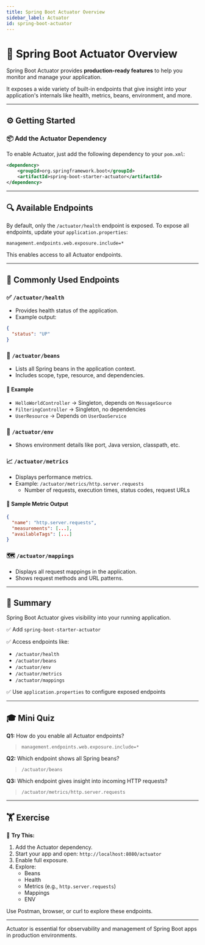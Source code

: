 ```yaml
---
title: Spring Boot Actuator Overview
sidebar_label: Actuator
id: spring-boot-actuator
---
```


# 🚀 Spring Boot Actuator Overview

Spring Boot Actuator provides **production-ready features** to help you monitor and manage your application.

It exposes a wide variety of built-in endpoints that give insight into your application's internals like health, metrics, beans, environment, and more.

---

## ⚙️ Getting Started

### 📦 Add the Actuator Dependency

To enable Actuator, just add the following dependency to your `pom.xml`:

```xml
<dependency>
    <groupId>org.springframework.boot</groupId>
    <artifactId>spring-boot-starter-actuator</artifactId>
</dependency>
```

---

## 🔍 Available Endpoints

By default, only the `/actuator/health` endpoint is exposed. To expose all endpoints, update your `application.properties`:

```properties
management.endpoints.web.exposure.include=*
```

This enables access to all Actuator endpoints.

---

## 🧪 Commonly Used Endpoints

### ✅ `/actuator/health`
- Provides health status of the application.
- Example output:

```json
{
  "status": "UP"
}
```

### 🫘 `/actuator/beans`
- Lists all Spring beans in the application context.
- Includes scope, type, resource, and dependencies.

#### 🔎 Example
- `HelloWorldController` → Singleton, depends on `MessageSource`
- `FilteringController` → Singleton, no dependencies
- `UserResource` → Depends on `UserDaoService`

### 🌿 `/actuator/env`
- Shows environment details like port, Java version, classpath, etc.

### 📈 `/actuator/metrics`
- Displays performance metrics.
- Example: `/actuator/metrics/http.server.requests`
  - Number of requests, execution times, status codes, request URLs

#### 🧪 Sample Metric Output
```json
{
  "name": "http.server.requests",
  "measurements": [...],
  "availableTags": [...]
}
```

### 🗺️ `/actuator/mappings`
- Displays all request mappings in the application.
- Shows request methods and URL patterns.

---

## 📘 Summary

Spring Boot Actuator gives visibility into your running application.

✅ Add `spring-boot-starter-actuator`

✅ Access endpoints like:
- `/actuator/health`
- `/actuator/beans`
- `/actuator/env`
- `/actuator/metrics`
- `/actuator/mappings`

✅ Use `application.properties` to configure exposed endpoints

---

## 🎓 Mini Quiz

**Q1:** How do you enable all Actuator endpoints?
> `management.endpoints.web.exposure.include=*`

**Q2:** Which endpoint shows all Spring beans?
> `/actuator/beans`

**Q3:** Which endpoint gives insight into incoming HTTP requests?
> `/actuator/metrics/http.server.requests`

---

## 🏋️ Exercise

🔧 **Try This:**
1. Add the Actuator dependency.
2. Start your app and open: `http://localhost:8080/actuator`
3. Enable full exposure.
4. Explore:
   - Beans
   - Health
   - Metrics (e.g., `http.server.requests`)
   - Mappings
   - ENV

Use Postman, browser, or curl to explore these endpoints.

---

Actuator is essential for observability and management of Spring Boot apps in production environments.

